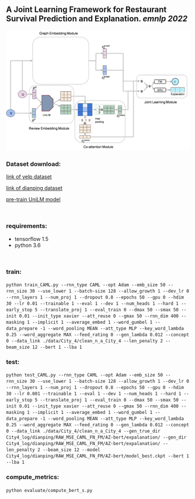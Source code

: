 ## A Joint Learning Framework for Restaurant Survival Prediction and Explanation. *emnlp 2022*

![图片1.png](model.png)

### Dataset download:

[link of yelp dataset](https://www.yelp.com/dataset)

[link of dianping dataset](http://yongfeng.me/dataset/)

[pre-train UniLM model](https://github.com/zhongerqiandan/pretrained-unilm-Chinese)

<br/>

### requirements:

- tensorflow 1.5
- python 3.6

<br/>

### train:

`python train_CAML.py --rnn_type CAML --opt Adam --emb_size 50 --rnn_size 30 --use_lower 1 --batch-size 128 --allow_growth 1 --dev_lr 0 --rnn_layers 1 --num_proj 1 --dropout 0.8 --epochs 50 --gpu 0 --hdim 30 --lr 0.01 --trainable 1 --eval 1 --dev 1 --num_heads 1 --hard 1 --early_stop 5 --translate_proj 1 --eval_train 0 --dmax 50 --smax 50 --init 0.01 --init_type xavier --att_reuse 0 --gmax 50 --rnn_dim 400 --masking 1 --implicit 1 --average_embed 1 --word_gumbel 1 --data_prepare -1 --word_pooling MEAN --att_type MLP --key_word_lambda 0.25 --word_aggregate MAX --feed_rating 0 --gen_lambda 0.012 --concept 0 --data_link ./data/City_4/clean_n_a_City_4 --len_penalty 2 --beam_size 12 --bert 1 --lba 1`

### test:

`python test_CAML.py --rnn_type CAML --opt Adam --emb_size 50 --rnn_size 30 --use_lower 1 --batch-size 128 --allow_growth 1 --dev_lr 0 --rnn_layers 1 --num_proj 1 --dropout 0.8 --epochs 50 --gpu 0 --hdim 30 --lr 0.001 --trainable 1 --eval 1 --dev 1 --num_heads 1 --hard 1 --early_stop 5 --translate_proj 1 --eval_train 0 --dmax 50 --smax 50 --init 0.01 --init_type xavier --att_reuse 0 --gmax 50 --rnn_dim 400 --masking 1 --implicit 1 --average_embed 1 --word_gumbel 1 --data_prepare -1 --word_pooling MEAN --att_type MLP --key_word_lambda 0.25 --word_aggregate MAX --feed_rating 0 --gen_lambda 0.012 --concept 0 --data_link ./data/City_4/clean_n_a_City_4 --gen_true_dir City4_log/dianping/RAW_MSE_CAML_FN_FM/AZ-bert/expalanation/ --gen_dir City4_log/dianping/RAW_MSE_CAML_FN_FM/AZ-bert/expalanation/ --len_penalty 2 --beam_size 12 --model City4_log/dianping/RAW_MSE_CAML_FN_FM/AZ-bert/model_best.ckpt --bert 1 --lba 1`

### compute_metrics:

`python evaluate/compute_bert_s.py`